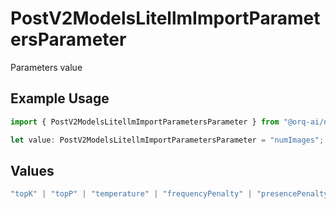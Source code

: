 # PostV2ModelsLitellmImportParametersParameter

Parameters value

## Example Usage

```typescript
import { PostV2ModelsLitellmImportParametersParameter } from "@orq-ai/node/models/operations";

let value: PostV2ModelsLitellmImportParametersParameter = "numImages";
```

## Values

```typescript
"topK" | "topP" | "temperature" | "frequencyPenalty" | "presencePenalty" | "maxTokens" | "numImages" | "format" | "dimensions" | "quality" | "style" | "seed" | "photoRealVersion" | "responseFormat" | "reasoningEffort" | "budgetTokens"
```